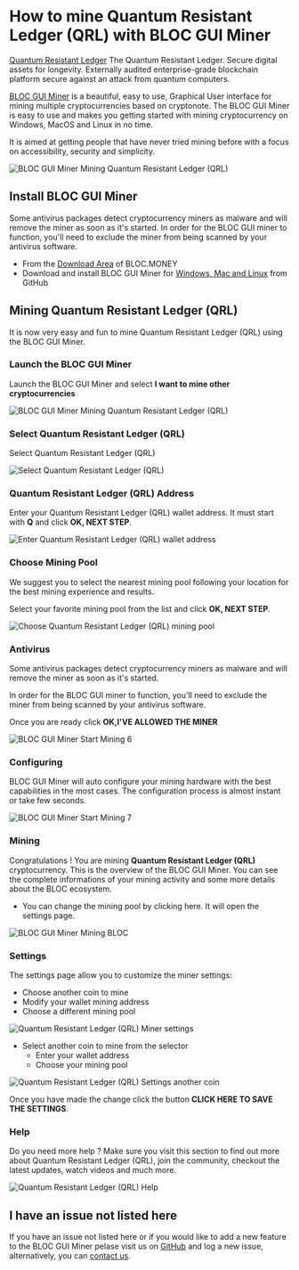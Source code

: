 # **How to mine Quantum Resistant Ledger (QRL) with BLOC GUI Miner**

[Quantum Resistant Ledger](https://www.theqrl.org) The Quantum Resistant Ledger. Secure digital assets for longevity. Externally audited enterprise-grade blockchain platform secure against an attack from quantum computers.

[BLOC GUI Miner](https://github.com/furiousteam/BLOC-GUI-Miner) is a beautiful, easy to use, Graphical User interface for mining multiple cryptocurrencies based on cryptonote. The BLOC GUI Miner is easy to use and makes you getting started with mining cryptocurrency on Windows, MacOS and Linux in no time.

It is aimed at getting people that have never tried mining before with a focus on accessibility, security and simplicity.

![BLOC GUI Miner Mining Quantum Resistant Ledger (QRL)](images/BLOC-GUI-MINER/BLOC-GUI-Miner-v1.1.2-mining-QRL.jpg)

## **Install BLOC GUI Miner**

Some antivirus packages detect cryptocurrency miners as malware and will remove the miner as soon as it's started. In order for the BLOC GUI miner to function, you'll need to exclude the miner from being scanned by your antivirus software.

- From the [Download Area](https://bloc.money/download) of BLOC.MONEY
- Download and install BLOC GUI Miner for [Windows, Mac and Linux](https://github.com/furiousteam/GUI-miner/releases/latest) from GitHub


## **Mining Quantum Resistant Ledger (QRL)**

It is now very easy and fun to mine Quantum Resistant Ledger (QRL) using the BLOC GUI Miner.

### **Launch the BLOC GUI Miner**

Launch the BLOC GUI Miner and select **I want to mine other cryptocurrencies**

![BLOC GUI Miner Mining Quantum Resistant Ledger (QRL)](images/BLOC-GUI-MINER/BLOC-GUI-Miner-v0.0.3-miner-setup.png)

### **Select Quantum Resistant Ledger (QRL)**

Select Quantum Resistant Ledger (QRL)

![Select Quantum Resistant Ledger (QRL)](images/BLOC-GUI-MINER/3-MINE-OTHER-CRYPTOCURRENCIES-BLOC-GUI-Miner-v1.1.2.png)

### **Quantum Resistant Ledger (QRL) Address**

Enter your Quantum Resistant Ledger (QRL) wallet address. It must start with **Q** and click **OK, NEXT STEP**.

![Enter Quantum Resistant Ledger (QRL) wallet address](images/BLOC-GUI-MINER/qrl-address.png)

### **Choose Mining Pool**

We suggest you to select the nearest mining pool following your location for the best mining experience and results.

Select your favorite mining pool from the list and click **OK, NEXT STEP**.

![Choose Quantum Resistant Ledger (QRL) mining pool](images/BLOC-GUI-MINER/qrl-pool.png)

### **Antivirus**

Some antivirus packages detect cryptocurrency miners as malware and will remove the miner as soon as it's started.

In order for the BLOC GUI miner to function, you'll need to exclude the miner from being scanned by your antivirus software.

Once you are ready click **OK,I'VE ALLOWED THE MINER**

![BLOC GUI Miner Start Mining 6](images/BLOC-GUI-MINER/BLOC-GUI-Miner-v0.0.3-antivirus.png)

### **Configuring**

BLOC GUI Miner will auto configure your mining hardware with the best capabilities in the most cases. The configuration process is almost instant or take few seconds.

![BLOC GUI Miner Start Mining 7](images/BLOC-GUI-MINER/BLOC-GUI-Miner-v0.0.3-ready.png)

### **Mining**

Congratulations ! You are mining **Quantum Resistant Ledger (QRL)** cryptocurrency. This is the overview of the BLOC GUI Miner. You can see the complete informations of your mining activity and some more details about the BLOC ecosystem.

- You can change the mining pool by clicking here. It will open the settings page.

![BLOC GUI Miner Mining BLOC](images/BLOC-GUI-MINER/13-MINING-QRL.png)

### **Settings** <a name="Quantum Resistant Ledger (QRL)-settings"></a>

The settings page allow you to customize the miner settings:

- Choose another coin to mine
- Modify your wallet mining address
- Choose a different mining pool

![Quantum Resistant Ledger (QRL) Miner settings](images/BLOC-GUI-MINER/qrl-settings.png)

- Select another coin to mine from the selector
    * Enter your wallet address
    * Choose your mining pool

![Quantum Resistant Ledger (QRL) Settings another coin](images/BLOC-GUI-MINER/qrl-settings2.png)

Once you have made the change click the button **CLICK HERE TO SAVE THE SETTINGS**.

### **Help**

Do you need more help ? Make sure you visit this section to find out more about Quantum Resistant Ledger (QRL), join the community, checkout the latest updates, watch videos and much more.

![Quantum Resistant Ledger (QRL) Help](images/BLOC-GUI-MINER/qrl-help.png)

## **I have an issue not listed here**

If you have an issue not listed here or if you would like to add a new feature to the BLOC GUI Miner pelase visit us on [GitHub](https://github.com/furiousteam/GUI-miner) and log a new issue, alternatively, you can [contact us](../about/Community.md).